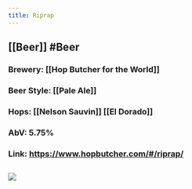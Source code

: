 ```yaml
---
title: Riprap
---
```


## [[Beer]] #Beer 
### Brewery: [[Hop Butcher for the World]]

### Beer Style: [[Pale Ale]]

### Hops: [[Nelson Sauvin]] [[El Dorado]]

### AbV: 5.75%

### Link: https://www.hopbutcher.com/#/riprap/

## ![](https://images.squarespace-cdn.com/content/v1/56898fcb05f8e23aa28e30e5/1589216389541-8Q53I1W2PX9XIEIJ3MWR/ke17ZwdGBToddI8pDm48kH5e5AbZ69pvYODqctUP6pt7gQa3H78H3Y0txjaiv_0fDoOvxcdMmMKkDsyUqMSsMWxHk725yiiHCCLfrh8O1z5QHyNOqBUUEtDDsRWrJLTmmzJBBHkqvGAibxByi2-xi3Pvk8W2C7VzWk7QFq0HyqnQS3b2pqlH_miAKj15V_QX/Riprap-Can-Artwork-Square.jpg?format=1500w)
